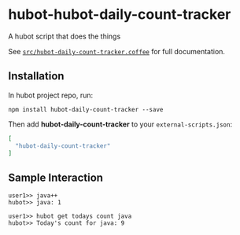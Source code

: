 # hubot-hubot-daily-count-tracker

A hubot script that does the things

See [`src/hubot-daily-count-tracker.coffee`](src/hubot-daily-count-tracker.coffee) for full documentation.

## Installation

In hubot project repo, run:

`npm install hubot-daily-count-tracker --save`

Then add **hubot-daily-count-tracker** to your `external-scripts.json`:

```json
[
  "hubot-daily-count-tracker"
]
```

## Sample Interaction

```
user1>> java++
hubot>> java: 1
```
```
user1>> hubot get todays count java
hubot>> Today's count for java: 9
```
